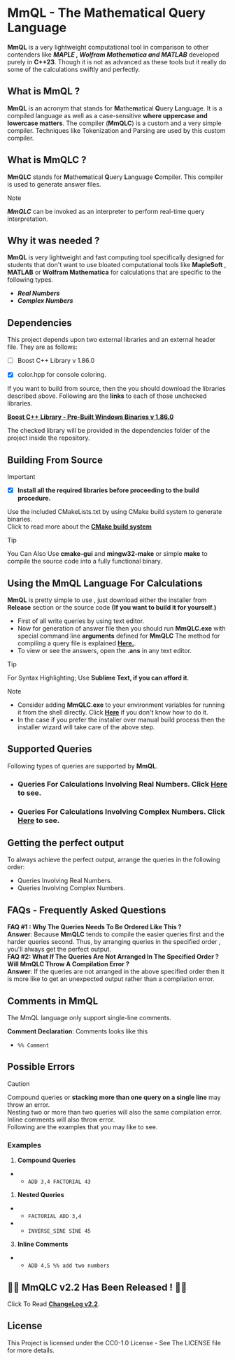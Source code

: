 # MmQL - The Mathematical Query Language
**MmQL** is a very lightweight computational tool in comparison to other contenders like ***MAPLE , Wolfram Mathematica and MATLAB*** developed purely in **C++23**. Though it is not as advanced as these tools but it really do some of the calculations swiftly and perfectly. 
## What is MmQL ?
**MmQL** is an acronym that stands for **M**athe**m**atical **Q**uery **L**anguage. It is a compiled language as well as a case-sensitive **where uppercase and  lowercase matters**. The compiler (**MmQLC**) is a custom and a very simple compiler. Techniques like Tokenization and Parsing are used by this custom compiler.

## What is MmQLC ?

**MmQLC** stands for **M**athe**m**atical **Q**uery **L**anguage **C**ompiler. This compiler is used to generate answer files.
> [!NOTE]
> ***MmQLC*** can be invoked as an interpreter to perform real-time query interpretation.

## Why it was needed ?
**MmQL** is very lightweight and fast computing tool specifically designed for students that don't want to use bloated computational tools like **MapleSoft** , **MATLAB** or **Wolfram Mathematica** for calculations that are specific to the following types.
- ***Real Numbers***
- ***Complex Numbers***
<!--- ***Matrices****
- ***Vectors*** -->

## Dependencies
This project depends upon two external libraries and an external header file. They are as follows:
- [ ]  Boost C++ Library v 1.86.0
<!--- [ ] Eigen Linear Algebra Library v 3.4.0-->
- [X] color.hpp for console coloring.

If you want to build from source, then the you should download the libraries described above. Following are the **links** to each of those unchecked libraries.

[**Boost C++ Library - Pre-Built Windows Binaries v 1.86.0**](https://sourceforge.net/projects/boost/files/boost-binaries/1.86.0/boost_1_86_0-msvc-14.1-64.exe/download)

<!--[**Eigen Linear Algebra Library v 3.4.0**](https://gitlab.com/libeigen/eigen/-/archive/3.4.0/eigen-3.4.0.zip)-->

 The checked library will be provided in the dependencies folder of the project inside the repository.


## Building From Source
> [!IMPORTANT]
> - [X] **Install all the required libraries before proceeding to the build procedure.**

Use the included CMakeLists.txt by using CMake build system to generate binaries.</br> Click to read more about the [**CMake build system**](https://cmake.org/documentation/)

> [!TIP]
> You Can Also Use **cmake-gui** and **mingw32-make** or simple **make** to compile 
> the source code into a fully functional binary.

## Using the MmQL Language For Calculations

**MmQL**  is pretty simple to use , just download either the installer from **Release** section or the source code **(If you want to build it for yourself.)** 

- First of all write queries by using  text editor.
- Now for generation of answer file then you should run **MmQLC.exe** with special command line **arguments** defined for **MmQLC** The method for compiling a query file is explained [**Here.**](DetailedDocs/MmQLC_Usage.md).
- To view or see the answers, open the **.ans** in any text editor.

> [!TIP]
> For Syntax Highlighting; Use **Sublime Text, if you can afford it**.

 > [!NOTE]
 > - Consider adding **MmQLC.exe** to your environment variables for running it from the shell directly. Click  [**Here**](https://www.youtube.com/watch?v=z84UIZy_qgE) if you don't know how to do it.
 > -  In  the case if you prefer the installer over manual build process then the installer wizard will take care of the above step.

## Supported Queries
Following types of queries are supported by **MmQL**.
<!--- ### Queries For Variables. Click [**Here**](DetailedDocs/vars.md) to see.-->
- ### Queries For Calculations Involving Real Numbers. Click [**Here**](DetailedDocs/realNumbers.md) to see.
- ### Queries For Calculations Involving Complex Numbers. Click [**Here**](DetailedDocs/complexNumbers.md) to see.

##  Getting the perfect output
To always achieve the perfect output, arrange the queries in the following order:
<!--- Variables Definition.-->
- Queries Involving Real Numbers.
- Queries Involving Complex Numbers.
## FAQs - Frequently Asked Questions
**FAQ #1 : Why The Queries Needs To Be Ordered Like This ?**</br>
**Answer**: Because **MmQLC** tends to compile the easier queries first and the harder queries second. Thus, by arranging queries in the specified order , you'll always get the perfect output.</br>
**FAQ #2: What If The Queries Are Not Arranged In The Specified Order ? Will MmQLC Throw A Compilation Error ?**</br>
**Answer**: If the queries are not arranged in the above specified order then it is more like to get an unexpected output rather than a compilation error.

## Comments in MmQL
The MmQL language only support single-line comments.

**Comment Declaration**: 
Comments looks like this
- `%% Comment`
## Possible Errors
> [!CAUTION]
>Compound queries or **stacking more than one query on a single line** may throw an error.</br>
>Nesting two or more than two queries will also the same compilation error.</br>
>Inline comments will also throw error.</br> Following are the examples that you may like to see.
> ### Examples
> 1. **Compound Queries**
> - - `ADD 3,4 FACTORIAL 43`
> 1. **Nested Queries**
> - -    `FACTORIAL ADD 3,4`
> - -    `INVERSE_SINE SINE 45`
> 3.  **Inline Comments**
> - -  `ADD 4,5 %% add two numbers`
## 🎈🎉 MmQLC v2.2 Has Been Released ! 🎉🎈 
Click To Read [**ChangeLog v2.2**](DetailedDocs/Change_Log.md).
## License
This Project is licensed under the CC0-1.0 License - See The LICENSE file for more details.
